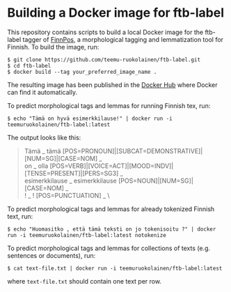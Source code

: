 # Building a Docker image for ftb-label

This repository contains scripts to build a local Docker image for the ftb-label tagger of [FinnPos](https://github.com/mpsilfve/FinnPos), a morphological tagging and lemmatization tool for Finnish. To build the image, run:

```
$ git clone https://github.com/teemu-ruokolainen/ftb-label.git
$ cd ftb-label
$ docker build --tag your_preferred_image_name .
```

The resulting image has been published in the [Docker Hub](https://hub.docker.com/) where Docker can find it automatically.

To predict morphological tags and lemmas for running Finnish tex, run:
```
$ echo "Tämä on hyvä esimerkkilause!" | docker run -i teemuruokolainen/ftb-label:latest
```

The output looks like this:

>Tämä	_	tämä	[POS=PRONOUN]|[SUBCAT=DEMONSTRATIVE]|[NUM=SG]|[CASE=NOM]	_ \
>on	_	olla	[POS=VERB]|[VOICE=ACT]|[MOOD=INDV]|[TENSE=PRESENT]|[PERS=SG3]	_ \
>esimerkkilause	_	esimerkkilause	[POS=NOUN]|[NUM=SG]|[CASE=NOM]	_ \
>!	_	!	[POS=PUNCTUATION]	_ \

To predict morphological tags and lemmas for already tokenized Finnish text, run:
```
$ echo "Huomasitko , että tämä teksti on jo tokenisoitu ?" | docker run -i teemuruokolainen/ftb-label:latest notokenize
```

To predict morphological tags and lemmas for collections of texts (e.g. sentences or documents), run:
```
$ cat text-file.txt | docker run -i teemuruokolainen/ftb-label:latest
```
where `text-file.txt` should contain one text per row.
